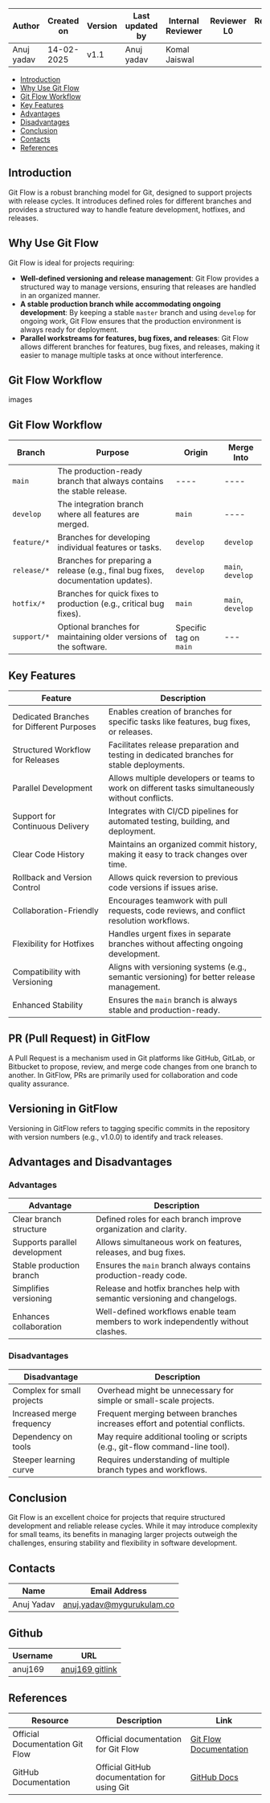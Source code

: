 
| **Author** | **Created on** | **Version** | **Last updated by**|**Internal Reviewer** |**Reviewer L0** |**Reviewer L1** |**Reviewer L2** |
|------------|---------------------------|-------------|---------------------|-------------|-------------|-------------|-------------|
| Anuj yadav|   14-02-2025             | v1.1          | Anuj yadav        |  Komal Jaiswal |  |   |      |

- [Introduction](#introduction)
- [Why Use Git Flow](#why-use-git-flow)
- [Git Flow Workflow](#git-flow-workflow)
- [Key Features](#key-features)
- [Advantages](#advantages)
- [Disadvantages](#disadvantages)
- [Conclusion](#conclusion)
- [Contacts](#contacts)
- [References](#references)

## Introduction
Git Flow is a robust branching model for Git, designed to support projects with release cycles. It introduces defined roles for different branches and provides a structured way to handle feature development, hotfixes, and releases.

## Why Use Git Flow
Git Flow is ideal for projects requiring:

- **Well-defined versioning and release management**: Git Flow provides a structured way to manage versions, ensuring that releases are handled in an organized manner.
- **A stable production branch while accommodating ongoing development**: By keeping a stable `master` branch and using `develop` for ongoing work, Git Flow ensures that the production environment is always ready for deployment.
- **Parallel workstreams for features, bug fixes, and releases**: Git Flow allows different branches for features, bug fixes, and releases, making it easier to manage multiple tasks at once without interference.
## Git Flow Workflow



images

## Git Flow Workflow

| **Branch**          | **Purpose**                                                                 | **Origin**          | **Merge Into**       |
|---------------------|-----------------------------------------------------------------------------|---------------------|----------------------|
| `main`              | The production-ready branch that always contains the stable release.         | ----                | ----                 |
| `develop`           | The integration branch where all features are merged.                        | `main`              | ----                 |
| `feature/*`         | Branches for developing individual features or tasks.                         | `develop`           | `develop`            |
| `release/*`         | Branches for preparing a release (e.g., final bug fixes, documentation updates). | `develop`           | `main`, `develop`    |
| `hotfix/*`          | Branches for quick fixes to production (e.g., critical bug fixes).           | `main`              | `main`, `develop`    |
| `support/*`         | Optional branches for maintaining older versions of the software.            | Specific tag on `main` | ---                  |

## Key Features

| **Feature**                                   | **Description**                                                                 |
|-----------------------------------------------|---------------------------------------------------------------------------------|
| Dedicated Branches for Different Purposes     | Enables creation of branches for specific tasks like features, bug fixes, or releases. |
| Structured Workflow for Releases              | Facilitates release preparation and testing in dedicated branches for stable deployments. |
| Parallel Development                          | Allows multiple developers or teams to work on different tasks simultaneously without conflicts. |
| Support for Continuous Delivery               | Integrates with CI/CD pipelines for automated testing, building, and deployment. |
| Clear Code History                            | Maintains an organized commit history, making it easy to track changes over time. |
| Rollback and Version Control                  | Allows quick reversion to previous code versions if issues arise. |
| Collaboration-Friendly                        | Encourages teamwork with pull requests, code reviews, and conflict resolution workflows. |
| Flexibility for Hotfixes                      | Handles urgent fixes in separate branches without affecting ongoing development. |
| Compatibility with Versioning                 | Aligns with versioning systems (e.g., semantic versioning) for better release management. |
| Enhanced Stability                            | Ensures the `main` branch is always stable and production-ready. |

## PR (Pull Request) in GitFlow
A Pull Request is a mechanism used in Git platforms like GitHub, GitLab, or Bitbucket to propose, review, and merge code changes from one branch to another. In GitFlow, PRs are primarily used for collaboration and code quality assurance.

## Versioning in GitFlow
Versioning in GitFlow refers to tagging specific commits in the repository with version numbers (e.g., v1.0.0) to identify and track releases.

## Advantages and Disadvantages

### Advantages

| **Advantage**                   | **Description**                                                                  |
|----------------------------------|----------------------------------------------------------------------------------|
| Clear branch structure           | Defined roles for each branch improve organization and clarity.                  |
| Supports parallel development    | Allows simultaneous work on features, releases, and bug fixes.                   |
| Stable production branch         | Ensures the `main` branch always contains production-ready code.                 |
| Simplifies versioning            | Release and hotfix branches help with semantic versioning and changelogs.       |
| Enhances collaboration           | Well-defined workflows enable team members to work independently without clashes. |

### Disadvantages

| **Disadvantage**                 | **Description**                                                                  |
|----------------------------------|----------------------------------------------------------------------------------|
| Complex for small projects       | Overhead might be unnecessary for simple or small-scale projects.                |
| Increased merge frequency        | Frequent merging between branches increases effort and potential conflicts.      |
| Dependency on tools              | May require additional tooling or scripts (e.g., git-flow command-line tool).    |
| Steeper learning curve           | Requires understanding of multiple branch types and workflows.                   |

## Conclusion
Git Flow is an excellent choice for projects that require structured development and reliable release cycles. While it may introduce complexity for small teams, its benefits in managing larger projects outweigh the challenges, ensuring stability and flexibility in software development.



## Contacts

| **Name**      | **Email Address**               |
|---------------|----------------------------------|
| Anuj Yadav    | anuj.yadav@mygurukulam.co        |

## Github

| **Username** | **URL** |
|--------------|---------------------------------|
| anuj169      | [anuj169 gitlink](https://github.com/snaatak-Zero-Downtime-Crew/Documentation/blob/Anuj-SCRUM-6/OT%20MS%20Understanding/Application/Employee/POC/README.MD) |

## References

| **Resource**                     | **Description**                             | **Link**                                                        |
|-----------------------------------|---------------------------------------------|-----------------------------------------------------------------|
| Official Documentation Git Flow  | Official documentation for Git Flow         | [Git Flow Documentation](https://nvie.com/posts/a-successful-git-branching-model/) |
| GitHub Documentation              | Official GitHub documentation for using Git | [GitHub Docs](https://docs.github.com/en/github) |
